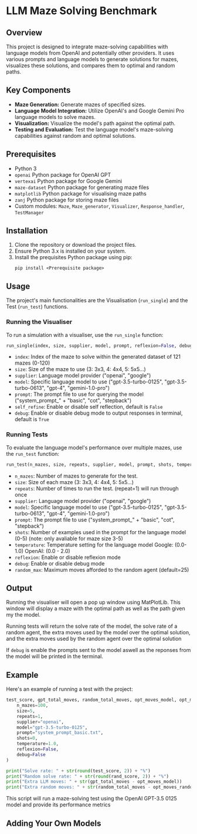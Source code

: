 # LLM Maze Solving Benchmark

## Overview
This project is designed to integrate maze-solving capabilities with language models from OpenAI and potentially other providers. It uses various prompts and language models to generate solutions for mazes, visualizes these solutions, and compares them to optimal and random paths.

## Key Components
- **Maze Generation:** Generate mazes of specified sizes.
- **Language Model Integration:** Utilize OpenAI's and Google Gemini Pro language models to solve mazes.
- **Visualization:** Visualize the model's path against the optimal path.
- **Testing and Evaluation:** Test the language model's maze-solving capabilities against random and optimal solutions.

## Prerequisites
- Python 3
- `openai` Python package for OpenAI GPT
- `vertexai` Python package for Google Gemini 
- `maze-dataset` Python package for generating maze files
- `matplotlib` Python package for visualising maze paths
- `zanj` Python package for storing maze files
- Custom modules: `Maze`, `Maze_generator`, `Visualizer`, `Response_handler`, `TestManager`

## Installation
1. Clone the repository or download the project files.
2. Ensure Python 3.x is installed on your system.
3. Install the prequisites Python package using pip:
   ```
   pip install <Prerequisite package>
   ```

## Usage
The project's main functionalities are the Visualisation (`run_single`) and the Test (`run_test`) functions.

### Running the Visualiser
To run a simulation with a visualiser, use the `run_single` function:

```python
run_single(index, size, supplier, model, prompt, reflexion=False, debug=True)
```

- `index`: Index of the maze to solve within the generated dataset of 121 mazes (0-120)
- `size`: Size of the maze to use (3: 3x3, 4: 4x4, 5: 5x5...)
- `supplier`: Language model provider ("openai", "google")
- `model`: Specific language model to use ("gpt-3.5-turbo-0125", "gpt-3.5-turbo-0613", "gpt-4", "gemini-1.0-pro")
- `prompt`: The prompt file to use for querying the model ("system_prompt_" + "basic", "cot", "stepback")
- `self_refine`: Enable or disable self reflection, default is `False`
- `debug`: Enable or disable debug mode to output responses in terminal, default is `True`

### Running Tests
To evaluate the language model's performance over multiple mazes, use the `run_test` function:

```python
run_test(n_mazes, size, repeats, supplier, model, prompt, shots, temperature, reflexion, debug)
```

- `n_mazes`: Number of mazes to generate for the test.
- `size`: Size of each maze (3: 3x3, 4: 4x4, 5: 5x5...)
- `repeats`: Number of times to run the test. (repeat=1) will run through once
- `supplier`: Language model provider ("openai", "google")
- `model`: Specific language model to use ("gpt-3.5-turbo-0125", "gpt-3.5-turbo-0613", "gpt-4", "gemini-1.0-pro")
- `prompt`: The prompt file to use ("system_prompt_" + "basic", "cot", "stepback")
- `shots`: Number of examples used in the prompt for the language model (0-5) (note: only avaliable for maze size 3-5)
- `temperature`: Temperature setting for the language model Google: (0.0-1.0) OpenAI: (0.0 - 2.0)
- `reflexion`: Enable or disable reflexion mode
- `debug`: Enable or disable debug mode
- `random_max`: Maximum moves afforded to the random agent (default=25)

## Output

Running the visualiser will open a pop up window using MatPlotLib. This window will display a maze with the optimal path as well as the path given my the model.

Running tests will return the solve rate of the model, the solve rate of a random agent, the extra moves used by the model over the optimal solution, and the extra moves used by the random agent over the optimal solution

If `debug` is enable the prompts sent to the model aswell as the reponses from the model will be printed in the terminal.

## Example
Here's an example of running a test with the project:

```python
test_score, gpt_total_moves, random_total_moves, opt_moves_model, opt_moves_random, rand_score = run_test(
    n_mazes=100, 
    size=5, 
    repeats=1, 
    supplier="openai", 
    model="gpt-3.5-turbo-0125", 
    prompt="system_prompt_basic.txt", 
    shots=0, 
    temperature=1.0,
    reflexion=False, 
    debug=False
)

print("Solve rate: " + str(round(test_score, 2)) + "%")
print("Random solve rate: " + str(round(rand_score, 2)) + "%")
print("Extra LLM moves: " + str(gpt_total_moves - opt_moves_model))
print("Extra random moves: " + str(random_total_moves - opt_moves_random))
```

This script will run a maze-solving test using the OpenAI GPT-3.5 0125 model and provide its performance metrics 

## Adding Your Own Models

